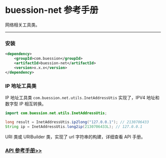 # buession-net 参考手册


网络相关工具类。


---


### 安装

```xml
<dependency>
    <groupId>com.buession</groupId>
    <artifactId>buession-net</artifactId>
    <version>x.x.x</version>
</dependency>
```


### IP 地址工具类

IP 地址工具类 `com.buession.net.utils.InetAddressUtis` 实现了，IPV4 地址和数字型 IP 相互转换。

```java
import com.buession.net.utils.InetAddressUtis;

long result = InetAddressUtis.ip2long("127.0.0.1"); // 2130706433
String ip = InetAddressUtis.long2ip(2130706433L); // 127.0.0.1
```

URI 类或 URIBuilder 类，实现了 url 字符串的构建，详细查看 API 手册。


### [API 参考手册>>](https://javadoc.io/static/com.buession/buession-net/3.0.0/)